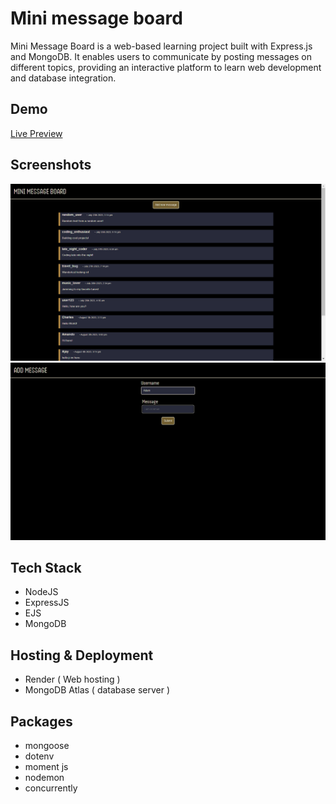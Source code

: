 
# Mini message board

Mini Message Board is a web-based learning project built with Express.js and MongoDB. It enables users to communicate by posting messages on different topics, providing an interactive platform to learn web development and database integration.


## Demo

[Live Preview](https://mini-message-board-jana.onrender.com)


## Screenshots

![Screenshot](./dist/public/images/Screenshot-1.png)
![Screenshot](./dist/public/images/Screenshot-2.png)

## Tech Stack

- NodeJS
- ExpressJS
- EJS
- MongoDB
## Hosting & Deployment

- Render ( Web hosting )
- MongoDB Atlas ( database server )
## Packages

- mongoose
- dotenv
- moment js
- nodemon
- concurrently
